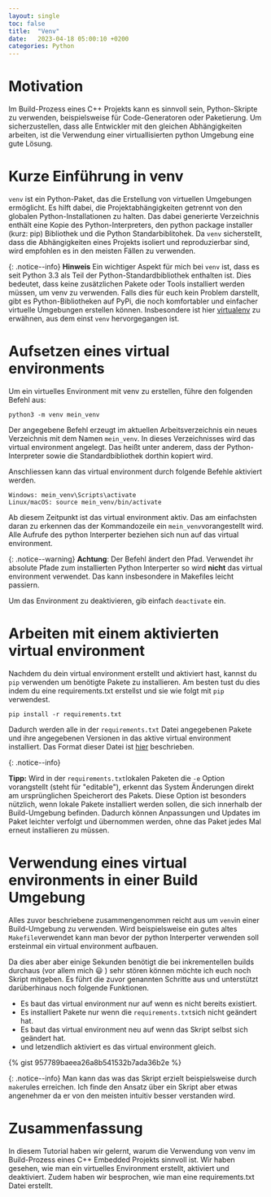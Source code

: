 ```yaml
---
layout: single
toc: false
title:  "Venv"
date:   2023-04-18 05:00:10 +0200
categories: Python
---
```


# Motivation
Im Build-Prozess eines C++ Projekts kann es sinnvoll sein, Python-Skripte zu verwenden, beispielsweise für Code-Generatoren oder Paketierung. Um sicherzustellen, dass alle Entwickler mit den gleichen Abhängigkeiten arbeiten, ist die Verwendung einer virtuallisierten python Umgebung eine gute Lösung.

# Kurze Einführung in venv
`venv` ist ein Python-Paket, das die Erstellung von virtuellen Umgebungen ermöglicht. Es hilft dabei, die Projektabhängigkeiten getrennt von den globalen Python-Installationen zu halten. Das dabei generierte Verzeichnis enthält eine Kopie des Python-Interpreters, den python package installer (kurz: pip) Bibliothek und die Python Standarbiblitohek. Da `venv` sicherstellt, dass die Abhängigkeiten eines Projekts isoliert und reproduzierbar sind, wird empfohlen es in den meisten Fällen zu verwenden.


{: .notice--info} 
**Hinweis** Ein wichtiger Aspekt für mich bei `venv` ist, dass es seit Python 3.3 als Teil der Python-Standardbibliothek enthalten ist. Dies bedeutet, dass keine zusätzlichen Pakete oder Tools installiert werden müssen, um venv zu verwenden. Falls dies für euch kein Problem darstellt, gibt es Python-Bibliotheken auf PyPi, die noch komfortabler und einfacher virtuelle Umgebungen erstellen können. Insbesondere ist hier [virtualenv](https://virtualenv.pypa.io/) zu erwähnen, aus dem einst `venv` hervorgegangen ist.

# Aufsetzen eines virtual environments

Um ein virtuelles Environment mit venv zu erstellen, führe den folgenden Befehl aus:

~~~
python3 -m venv mein_venv
~~~

Der angegebene Befehl erzeugt im aktuellen Arbeitsverzeichnis ein neues Verzeichnis mit dem Namen `mein_venv`. In dieses Verzeichnisses wird das virtual environment angelegt. Das heißt unter anderem, dass der Python-Interpreter sowie die Standardbibliothek dorthin kopiert wird. 

Anschliessen kann das virtual environment durch folgende Befehle aktiviert werden.

~~~
Windows: mein_venv\Scripts\activate
Linux/macOS: source mein_venv/bin/activate
~~~

Ab diesem Zeitpunkt ist das virtual environment aktiv. Das am einfachsten daran zu erkennen das der Kommandozeile ein `mein_venv`vorangestellt wird. Alle Aufrufe des python Interperter beziehen sich nun auf das virtual environment. 

{: .notice--warning} 
**Achtung**: Der Befehl ändert den Pfad. Verwendet ihr absolute Pfade zum
installierten Python Interperter so wird __nicht__ das virtual environment verwendet. Das 
kann insbesondere in Makefiles leicht passiern. 

Um das Environment zu deaktivieren, gib einfach `deactivate` ein.

# Arbeiten mit einem aktivierten virtual environment

Nachdem du dein virtual environment erstellt und aktiviert hast, kannst  du `pip` verwenden um benötigte Pakete zu installieren. Am besten tust du dies indem du eine requirements.txt erstellst  und sie wie folgt mit `pip` verwendest.

~~~
pip install -r requirements.txt
~~~

Dadurch werden alle in der `requirements.txt` Datei angegebenen Pakete und ihre angegebenen Versionen in das aktive virtual environment installiert. Das Format dieser Datei ist [hier](https://pip.pypa.io/en/stable/reference/requirements-file-format/) beschrieben.


{: .notice--info} 

**Tipp:** Wird in der `requirements.txt`lokalen Paketen die `-e` Option vorangstellt (steht für "editable"), erkennt das System Änderungen direkt am ursprünglichen Speicherort des Pakets. Diese Option ist besonders nützlich, wenn lokale Pakete installiert werden sollen, die sich innerhalb der Build-Umgebung befinden. Dadurch können Anpassungen und Updates im Paket leichter verfolgt und übernommen werden, ohne das Paket jedes Mal erneut installieren zu müssen.

# Verwendung eines virtual environments in einer Build Umgebung

Alles zuvor beschriebene zusammengenommen reicht aus um `venv`in einer Build-Umgebung 
zu verwenden. Wird beispielsweise ein gutes altes `Makefile`verwendet kann man 
bevor der python Interperter verwenden soll ersteinmal ein virtual environment aufbauen. 

Da dies aber aber einige Sekunden benötigt die bei inkrementellen builds durchaus (vor allem mich :smiley: ) sehr stören können möchte ich euch noch Skript mitgeben. Es führt die zuvor genannten Schritte aus und unterstützt darüberhinaus noch folgende Funktionen.
- Es baut das virtual environment nur auf wenn es nicht bereits existiert.
- Es installiert Pakete nur wenn die `requirements.txt`sich nicht geändert hat.
- Es baut das virtual environment neu auf wenn das Skript selbst sich geändert hat.
- und letzendlich aktiviert es das virtual environment gleich.

{% gist 957789baeea26a8b541532b7ada36b2e %}

{: .notice--info} 
Man kann das was das Skript erzielt beispielsweise durch `make`rules erreichen. Ich finde den Ansatz
über ein Skript aber etwas angenehmer da er von den meisten intuitiv besser verstanden wird.


# Zusammenfassung
In diesem Tutorial haben wir gelernt, warum die Verwendung von venv im Build-Prozess eines C++ Embedded Projekts sinnvoll ist. Wir haben gesehen, wie man ein virtuelles Environment erstellt, aktiviert und deaktiviert. Zudem haben wir besprochen, wie man eine requirements.txt Datei erstellt.

